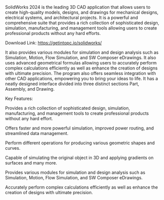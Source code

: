 SolidWorks 2024 is the leading 3D CAD application that allows users to create high-quality models, designs, and drawings for mechanical designs, electrical systems, and architectural projects. It is a powerful and comprehensive suite that provides a rich collection of sophisticated design, simulation, manufacturing, and management tools allowing users to create professional products without any hard efforts.

Download Link: https://getintopc.io/solidworks/

It also provides various modules for simulation and design analysis such as Simulation, Motion, Flow Simulation, and SW Composer eDrawings. It also uses advanced geometrical formulas allowing users to accurately perform complex calculations efficiently as well as enhance the creation of designs with ultimate precision. The program also offers seamless integration with other CAD applications, empowering you to bring your ideas to life. It has a neatly designed interface divided into three distinct sections Part, Assembly, and Drawing. 

Key Features:

Provides a rich collection of sophisticated design, simulation, manufacturing, and management tools to create professional products without any hard effort.

Offers faster and more powerful simulation, improved power routing, and streamlined data management.

Perform different operations for producing various geometric shapes and curves.

Capable of simulating the original object in 3D and applying gradients on surfaces and many more.

Provides various modules for simulation and design analysis such as Simulation, Motion, Flow Simulation, and SW Composer eDrawings.

Accurately perform complex calculations efficiently as well as enhance the creation of designs with ultimate precision.
